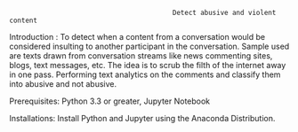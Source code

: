                                              Detect abusive and violent content
Introduction :
        To detect when a content from a conversation would be considered insulting to another participant in the conversation. Sample used are texts drawn from conversation streams like news commenting sites, blogs, text messages, etc. The idea is to scrub the filth of the internet away in one pass. 
        Performing text analytics on the comments and classify them into abusive and not abusive.
        
Prerequisites:
          Python 3.3 or greater,
          Jupyter Notebook

Installations:
         Install Python and Jupyter using the Anaconda Distribution.
         

